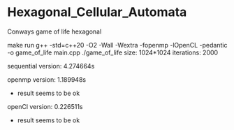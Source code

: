 # Hexagonal_Cellular_Automata
Conways game of life hexagonal

make run
g++ -std=c++20 -O2 -Wall -Wextra -fopenmp -lOpenCL -pedantic -o game_of_life main.cpp ./game_of_life
size: 1024*1024 iterations: 2000

sequential version: 4.274664s

openmp version: 1.189948s

+ result seems to be ok

openCl version: 0.226511s

+ result seems to be ok
 
